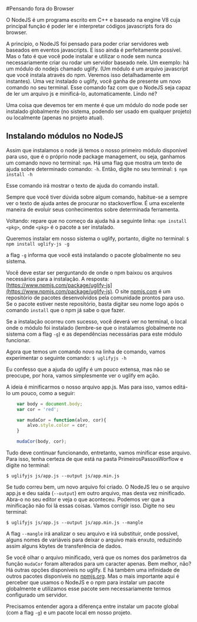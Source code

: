 #Pensando fora do Browser

O NodeJS é um programa escrito em C++ e baseado na engine V8 cuja principal função é poder ler e interpretar códigos javascripts fora do browser. 

A princípio, o NodeJS foi pensado para poder criar servidores web baseados em eventos javascripts. E isso ainda é perfeitamente possível.
Mas o fato é que você pode instalar e utilizar o node sem nunca necessariamente criar ou rodar um servidor baseado nele. Um exemplo: há um módulo do nodejs chamado uglify. (Um módulo é um arquivo javascript que você instala através do npm. Veremos isso detalhadamente em instantes). Uma vez instalado o uglify, você ganha de presente um novo comando no seu terminal. Esse comando faz com que o NodeJS seja capaz de ler um arquivo js e minificá-lo, automaticamente. Lindo né?

Uma coisa que devemos ter em mente é que um módulo do node pode ser instalado globalmente (no sistema, podendo ser usado em qualquer projeto) ou localmente (apenas no projeto atual).

## Instalando módulos no NodeJS

Assim que instalamos o node já temos o nosso primeiro módulo disponível para uso, que é o próprio node package management, ou seja, ganhamos um comando novo no terminal: ```npm```. Há uma flag que mostra um texto de ajuda sobre determinado comando: ```-h```. Então, digite no seu terminal:
```$ npm install -h```


Esse comando irá mostrar o texto de ajuda do comando install.

Sempre que você tiver dúvida sobre algum comando, habitue-se a sempre ver o texto de ajuda antes de procurar no stackoverflow. É uma excelente maneira de evoluir seus conhecimentos sobre determinada ferramenta.

Voltando: repare que no começo da ajuda há a seguinte linha: ```npm install <pkg>```, onde ```<pkg>``` é o pacote a ser instalado. 

Queremos instalar em nosso sistema o uglify, portanto, digite no terminal:
```$ npm install uglify-js -g```

a flag ```-g``` informa que você está instalando o pacote globalmente no seu sistema.

Você deve estar ser perguntando de onde o npm baixou os arquivos necessários para a instalação. A resposta: [https://www.npmjs.com/package/uglify-js](https://www.npmjs.com/package/uglify-js). O site [npmjs.com](https://www.npmjs.com/) é um repositório de pacotes desenvolvidos pela comunidade prontos para uso. Se o pacote estiver neste repositório, basta digitar seu nome logo após o comando ```install``` que o npm já sabe o que fazer. 
 
Se a instalação ocorreu com sucesso, você deverá ver no terminal, o local onde o módulo foi instalado (lembre-se que o instalamos globalmente no sistema com a flag ```-g```) e as dependências necessárias para este módulo funcionar.

Agora que temos um comando novo na linha de comando, vamos experimentar o seguinte comando:
```$ uglifyjs -h```

Eu confesso que a ajuda do uglify é um pouco extensa, mas não se preocupe, por hora, vamos simplesmente ver o uglify em ação.

A ideia é minificarmos o nosso arquivo app.js. Mas para isso, vamos editá-lo um pouco, como a seguir:

```javascript
	var body = document.body;
	var cor = 'red';

	var mudaCor = function(alvo, cor){
		alvo.style.color = cor;
	}

	mudaCor(body, cor);
```

Tudo deve continuar funcionando, entretanto, vamos minificar esse arquivo. Para isso, tenha certeza de que está na pasta PrimeirosPassosWorflow e digite no terminal:
```
$ uglifyjs js/app.js --output js/app.min.js
```

Se tudo correu bem, um novo arquivo foi criado. O NodeJS leu o se arquivo app.js e deu saída (```--output```) em outro arquivo, mas desta vez minificado. Abra-o no seu editor e veja o que aconteceu. Podemos ver que a minificação não foi lá essas coisas. Vamos corrigir isso. Digite no seu terminal: 

```
$ uglifyjs js/app.js --output js/app.min.js --mangle
```

A flag ```--mangle``` irá analizar o seu arquivo e irá substituir, onde possível, alguns nomes de variáveis para deixar o arquivo mais enxuto, reduzindo assim alguns kbytes de transferência de dados.

Se você olhar o arquivo minificado, verá que os nomes dos parâmetros da função ```mudaCor``` foram alterados para um caracter apenas. Bem melhor, não?
Há outras opções disponíveis no uglify. E há também uma infinidade de outros pacotes disponíveis no [npmjs.org](https://www.npmjs.com/). Mas o mais importante aqui é perceber que usamos o NodeJS e o npm para instalar um pacote globalmente e utilizamos esse pacote sem necessariamente termos configurado um servidor.

Precisamos entender agora a diferença entre instalar um pacote global (com a flag ```-g```) e um pacote local em nosso projeto. 